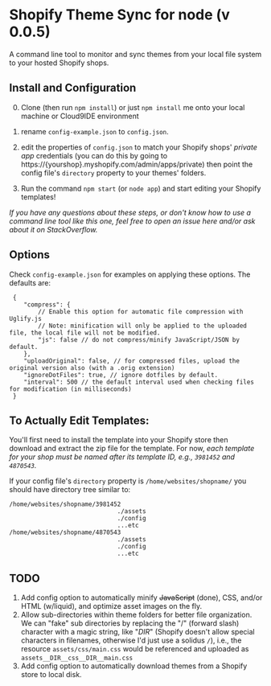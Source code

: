 Shopify Theme Sync for node (v 0.0.5)
==================

A command line tool to monitor and sync themes from your local file system to your hosted Shopify shops.


## Install and Configuration

 0. Clone (then run `npm install`) or just `npm install` me onto your local machine or Cloud9IDE environment

 1. rename `config-example.json` to `config.json`.

 2. edit the properties of `config.json` to match your Shopify shops' *private app* credentials (you can do this by going to https://{yourshop}.myshopify.com/admin/apps/private) then point the config file's `directory` property to your themes' folders.

 3. Run the command `npm start` (or `node app`) and start editing your Shopify templates!

*If you have any questions about these steps, or don't know how to use a command line tool like this one, feel free to open an issue here and/or ask about it on StackOverflow.*

## Options

Check `config-example.json` for examples on applying these options. The defaults are:

```
 {
 	"compress": {
 		// Enable this option for automatic file compression with Uglify.js
 		// Note: minification will only be applied to the uploaded file, the local file will not be modified.
 		"js": false // do not compress/minify JavaScript/JSON by default.
 	},
 	"uploadOriginal": false, // for compressed files, upload the original version also (with a .orig extension)
 	"ignoreDotFiles": true, // ignore dotfiles by default.
 	"interval": 500 // the default interval used when checking files for modification (in milliseconds)
 }
```

## To Actually Edit Templates:

You'll first need to install the template into your Shopify store then download and extract the zip file for the template.
For now, *each template for your shop *must* be named after its template ID, e.g., `3981452` and `4870543`.*

If your config file's `directory` property is `/home/websites/shopname/` you should have directory tree similar to:


    /home/websites/shopname/3981452
                                  ./assets
                                  ./config
                                  ...etc
    /home/websites/shopname/4870543
                                  ./assets
                                  ./config
                                  ...etc

## TODO

 1. Add config option to automatically minify ~~JavaScript~~ (done), CSS, and/or HTML (w/liquid), and optimize asset images on the fly.
 2. Allow sub-directories within theme folders for better file organization. We can "fake" sub directories by replacing the "/" (forward slash) character with a magic string, like "_DIR_" (Shopify doesn't allow special characters in filenames, otherwise I'd just use a solidus `/`), i.e., the resource `assets/css/main.css` would be referenced and uploaded as `assets__DIR__css__DIR__main.css`
 3. Add config option to automatically download themes from a Shopify store to local disk.
